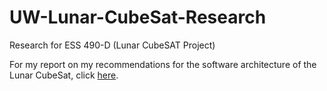# UW-Lunar-CubeSat-Research
Research for ESS 490-D (Lunar CubeSAT Project)


For my report on my recommendations for the software architecture of the Lunar CubeSat, click [here](http://rukmal.github.io/UW-Lunar-CubeSat-Research/Lunar%20CubeSat%20On-Board%20Software%20Architecture%20Analysis.pdf).
